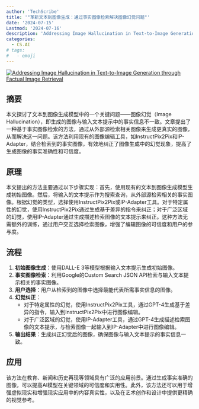 ```yaml
---
author: 'TechScribe'
title: '"革新文本到图像生成：通过事实图像检索解决图像幻觉问题"'
date: '2024-07-15'
Lastmod: '2024-07-16'
description: 'Addressing Image Hallucination in Text-to-Image Generation through Factual Image Retrieval'
categories:
  - CS.AI
# tags:
#   - emoji
---
```


[![Addressing Image Hallucination in Text-to-Image Generation through Factual Image Retrieval](https://arxiv-research-1301205113.cos.ap-guangzhou.myqcloud.com/images/2407.10683v1.pdf_0.jpg)](https://arxiv.org/abs/2407.10683v1)

## 摘要

本文探讨了文本到图像生成模型中的一个关键问题——图像幻觉（Image Hallucination），即生成的图像与输入文本提示中的事实信息不一致。文章提出了一种基于事实图像检索的方法，通过从外部源检索相关图像来生成更真实的图像，从而解决这一问题。该方法利用现有的图像编辑工具，如InstructPix2Pix和IP-Adapter，结合检索到的事实图像，有效地纠正了图像生成中的幻觉现象，提高了生成图像的事实准确性和可信度。<!--more-->

## 原理

本文提出的方法主要通过以下步骤实现：首先，使用现有的文本到图像生成模型生成初始图像。然后，将输入的文本提示作为搜索查询，从外部源检索相关的事实图像。根据幻觉的类型，选择使用InstructPix2Pix或IP-Adapter工具。对于特定属性的幻觉，使用InstructPix2Pix通过生成基于差异的指令来纠正；对于广泛区域的幻觉，使用IP-Adapter通过生成描述检索图像的文本提示来纠正。这种方法无需额外的训练，通过用户交互选择检索图像，增强了编辑图像的可信度和用户的参与度。

## 流程

1. **初始图像生成**：使用DALL-E 3等模型根据输入文本提示生成初始图像。
2. **事实图像检索**：利用Google的Custom Search JSON API检索与输入文本提示相关的事实图像。
3. **用户选择**：用户从检索到的图像中选择最能代表所需事实信息的图像。
4. **幻觉纠正**：
   - 对于特定属性的幻觉，使用InstructPix2Pix工具，通过GPT-4生成基于差异的指令，输入到InstructPix2Pix中进行图像编辑。
   - 对于广泛区域的幻觉，使用IP-Adapter工具，通过GPT-4生成描述检索图像的文本提示，与检索图像一起输入到IP-Adapter中进行图像编辑。
5. **输出结果**：生成纠正幻觉后的图像，确保图像与输入文本提示的事实信息一致。

## 应用

该方法在教育、新闻和历史再现等领域具有广泛的应用前景。通过生成事实准确的图像，可以提高AI模型在关键领域的可信度和实用性。此外，该方法还可以用于增强虚拟现实和增强现实应用中的内容真实性，以及在艺术创作和设计中提供更精确的视觉参考。